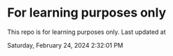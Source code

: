 # For learning purposes only
This repo is for learning purposes only.
Last updated at

Saturday, February 24, 2024 2:32:01 PM


